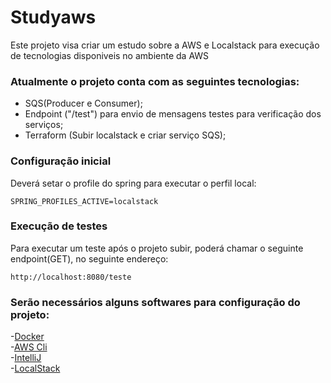 # Studyaws
Este projeto visa criar um estudo sobre a AWS e Localstack para execução de tecnologias disponiveis no ambiente da AWS


### Atualmente o projeto conta com as seguintes tecnologias:
- SQS(Producer e Consumer);
- Endpoint ("/test") para envio de mensagens testes para verificação dos serviços;
- Terraform (Subir localstack e criar serviço SQS);

### Configuração inicial

Deverá setar o profile do spring para executar o perfil local:   

```
SPRING_PROFILES_ACTIVE=localstack
```

### Execução de testes

Para executar um teste após o projeto subir, poderá chamar o seguinte endpoint(GET), no seguinte endereço:

```
http://localhost:8080/teste
```

### Serão necessários alguns softwares para configuração do projeto:
-[Docker](https://www.docker.com/)   
-[AWS Cli](https://aws.amazon.com/pt/cli/)   
-[IntelliJ](https://www.jetbrains.com/pt-br/idea/)   
-[LocalStack](https://localstack.cloud/)    
